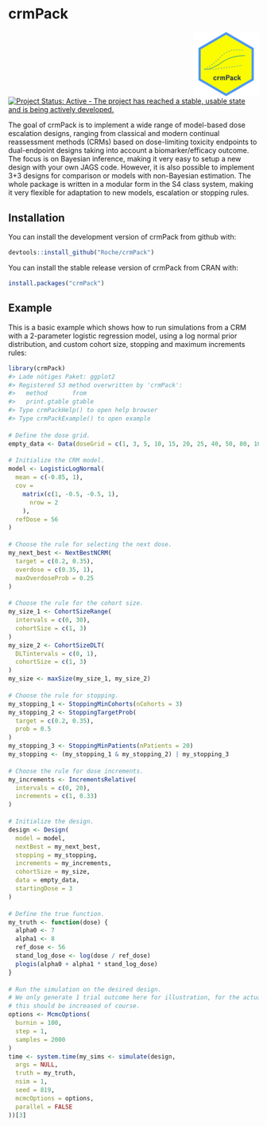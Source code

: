 
<!-- markdownlint-disable-file -->
<!-- README.md is generated from README.Rmd. Please edit that file -->
# crmPack
<p align="center">
<img src='man/figures/logo.png' align="right" height="131.5" alt="crmPack-logo"/>
</p>

[![Project Status: Active - The project has reached a stable, usable
state and is being actively
developed.](https://www.repostatus.org/badges/latest/active.svg)](https://www.repostatus.org/#active)  

The goal of crmPack is to implement a wide range of model-based dose
escalation designs, ranging from classical and modern continual
reassessment methods (CRMs) based on dose-limiting toxicity endpoints to
dual-endpoint designs taking into account a biomarker/efficacy outcome.
The focus is on Bayesian inference, making it very easy to setup a new
design with your own JAGS code. However, it is also possible to
implement 3+3 designs for comparison or models with non-Bayesian
estimation. The whole package is written in a modular form in the S4
class system, making it very flexible for adaptation to new models,
escalation or stopping rules.

## Installation

You can install the development version of crmPack from github with:

``` r
devtools::install_github("Roche/crmPack")
```

You can install the stable release version of crmPack from CRAN with:

``` r
install.packages("crmPack")
```

## Example

This is a basic example which shows how to run simulations from a CRM
with a 2-parameter logistic regression model, using a log normal prior
distribution, and custom cohort size, stopping and maximum increments
rules:

``` r
library(crmPack)
#> Lade nötiges Paket: ggplot2
#> Registered S3 method overwritten by 'crmPack':
#>   method       from  
#>   print.gtable gtable
#> Type crmPackHelp() to open help browser
#> Type crmPackExample() to open example

# Define the dose grid.
empty_data <- Data(doseGrid = c(1, 3, 5, 10, 15, 20, 25, 40, 50, 80, 100))

# Initialize the CRM model.
model <- LogisticLogNormal(
  mean = c(-0.85, 1),
  cov =
    matrix(c(1, -0.5, -0.5, 1),
      nrow = 2
    ),
  refDose = 56
)

# Choose the rule for selecting the next dose.
my_next_best <- NextBestNCRM(
  target = c(0.2, 0.35),
  overdose = c(0.35, 1),
  maxOverdoseProb = 0.25
)

# Choose the rule for the cohort size.
my_size_1 <- CohortSizeRange(
  intervals = c(0, 30),
  cohortSize = c(1, 3)
)
my_size_2 <- CohortSizeDLT(
  DLTintervals = c(0, 1),
  cohortSize = c(1, 3)
)
my_size <- maxSize(my_size_1, my_size_2)

# Choose the rule for stopping.
my_stopping_1 <- StoppingMinCohorts(nCohorts = 3)
my_stopping_2 <- StoppingTargetProb(
  target = c(0.2, 0.35),
  prob = 0.5
)
my_stopping_3 <- StoppingMinPatients(nPatients = 20)
my_stopping <- (my_stopping_1 & my_stopping_2) | my_stopping_3

# Choose the rule for dose increments.
my_increments <- IncrementsRelative(
  intervals = c(0, 20),
  increments = c(1, 0.33)
)

# Initialize the design.
design <- Design(
  model = model,
  nextBest = my_next_best,
  stopping = my_stopping,
  increments = my_increments,
  cohortSize = my_size,
  data = empty_data,
  startingDose = 3
)

# Define the true function.
my_truth <- function(dose) {
  alpha0 <- 7
  alpha1 <- 8
  ref_dose <- 56
  stand_log_dose <- log(dose / ref_dose)
  plogis(alpha0 + alpha1 * stand_log_dose)
}

# Run the simulation on the desired design.
# We only generate 1 trial outcome here for illustration, for the actual study
# this should be increased of course.
options <- McmcOptions(
  burnin = 100,
  step = 1,
  samples = 2000
)
time <- system.time(my_sims <- simulate(design,
  args = NULL,
  truth = my_truth,
  nsim = 1,
  seed = 819,
  mcmcOptions = options,
  parallel = FALSE
))[3]
```
